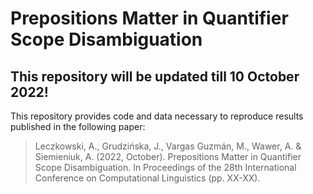 # Prepositions Matter in Quantifier Scope Disambiguation

## This repository will be updated till 10 October 2022!

This repository provides code and data necessary to reproduce results published in the following paper:

>Leczkowski, A., Grudzińska, J., Vargas Guzmán, M., Wawer, A. & Siemieniuk, A. (2022, October). Prepositions Matter in Quantifier Scope Disambiguation. In Proceedings of the 28th International Conference on Computational Linguistics (pp. XX-XX).
